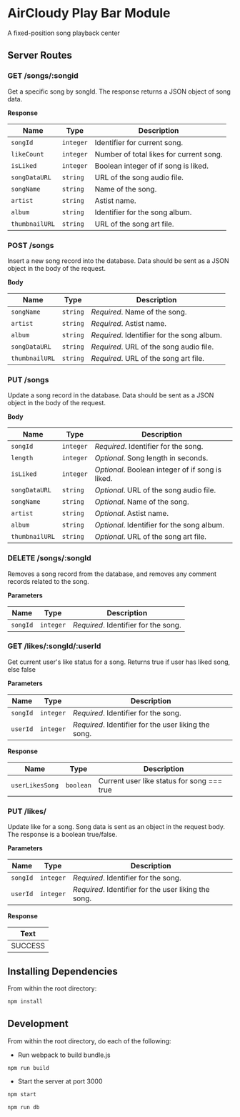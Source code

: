 # AirCloudy Play Bar Module

A fixed-position song playback center

## Server Routes

### GET /songs/:songid

Get a specific song by songId. The response returns a JSON object of song data.

**Response**

| Name           | Type      | Description                             |
| -------------- | --------- | --------------------------------------- |
| `songId`       | `integer` | Identifier for current song.            |
| `likeCount`    | `integer` | Number of total likes for current song. |
| `isLiked`      | `integer` | Boolean integer of if song is liked.    |
| `songDataURL`  | `string`  | URL of the song audio file.             |
| `songName`     | `string`  | Name of the song.                       |
| `artist`       | `string`  | Astist name.                            |
| `album`        | `string`  | Identifier for the song album.          |
| `thumbnailURL` | `string`  | URL of the song art file.               |

### POST /songs

Insert a new song record into the database. Data should be sent as a JSON object in the body of the request.

**Body**

| Name           | Type     | Description                                |
| -------------- | -------- | ------------------------------------------ |
| `songName`     | `string` | _Required_. Name of the song.              |
| `artist`       | `string` | _Required_. Astist name.                   |
| `album`        | `string` | _Required_. Identifier for the song album. |
| `songDataURL`  | `string` | _Required_. URL of the song audio file.    |
| `thumbnailURL` | `string` | _Required_. URL of the song art file.      |

### PUT /songs

Update a song record in the database. Data should be sent as a JSON object in the body of the request.

**Body**

| Name           | Type      | Description                                      |
| -------------- | --------- | ------------------------------------------------ |
| `songId`       | `integer` | _Required_. Identifier for the song.             |
| `length`       | `integer` | _Optional_. Song length in seconds.              |
| `isLiked`      | `integer` | _Optional_. Boolean integer of if song is liked. |
| `songDataURL`  | `string`  | _Optional_. URL of the song audio file.          |
| `songName`     | `string`  | _Optional_. Name of the song.                    |
| `artist`       | `string`  | _Optional_. Astist name.                         |
| `album`        | `string`  | _Optional_. Identifier for the song album.       |
| `thumbnailURL` | `string`  | _Optional_. URL of the song art file.            |

### DELETE /songs/:songId

Removes a song record from the database, and removes any comment records related to the song.

**Parameters**

| Name     | Type      | Description                          |
| -------- | --------- | ------------------------------------ |
| `songId` | `integer` | _Required_. Identifier for the song. |

### GET /likes/:songId/:userId

Get current user's like status for a song. Returns true if user has liked song, else false

**Parameters**

| Name     | Type      | Description                                          |
| -------- | --------- | ---------------------------------------------------- |
| `songId` | `integer` | _Required_. Identifier for the song.                 |
| `userId` | `integer` | _Required_. Identifier for the user liking the song. |

**Response**

| Name            | Type      | Description                                |
| --------------- | --------- | ------------------------------------------ |
| `userLikesSong` | `boolean` | Current user like status for song === true |

### PUT /likes/

Update like for a song. Song data is sent as an object in the request body. The response is a boolean true/false.

**Parameters**

| Name     | Type      | Description                                          |
| -------- | --------- | ---------------------------------------------------- |
| `songId` | `integer` | _Required_. Identifier for the song.                 |
| `userId` | `integer` | _Required_. Identifier for the user liking the song. |

**Response**

| Text    |
| ------- |
| SUCCESS |

## Installing Dependencies

From within the root directory:

```bash
npm install
```

## Development

From within the root directory, do each of the following:

- Run webpack to build bundle.js

```bash
npm run build
```

- Start the server at port 3000

```bash
npm start
```

```bash
npm run db
```
